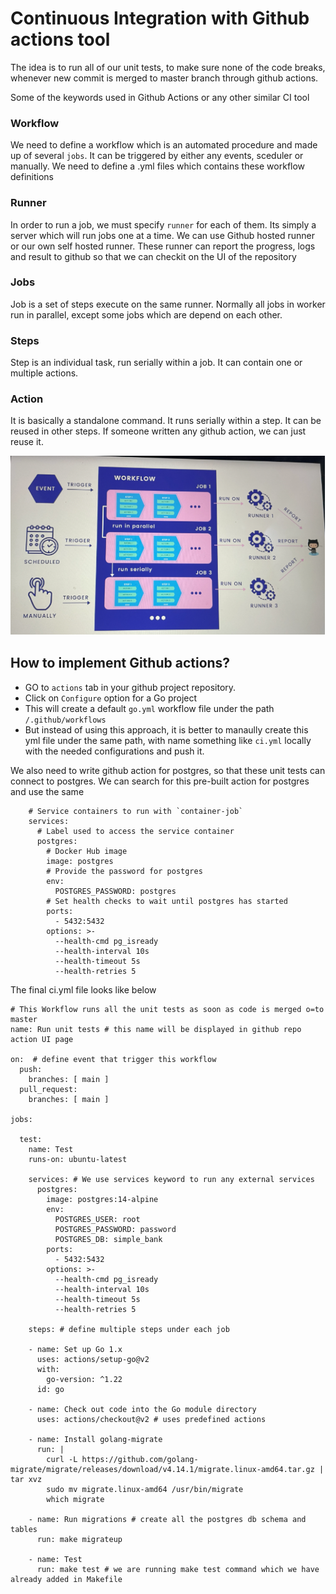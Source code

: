 # Continuous Integration with Github actions tool

The idea is to run all of our unit tests, to make sure none of the code breaks, whenever new commit is merged to master branch through github actions. 

Some of the keywords used in Github Actions or any other similar CI tool

### Workflow
We need to define a workflow which is an automated procedure and made up of several `jobs`. It can be triggered by either any events, sceduler or manually. We need to define a .yml files which contains these workflow definitions

### Runner
In order to run a job, we must specify `runner` for each of them. Its simply a server which will run jobs one at a time. We can use Github hosted runner or our own self hosted runner. These runner can report the progress, logs and result to github so that we can checkit on the UI of the repository

### Jobs
Job is a set of steps execute on the same runner. Normally all jobs in worker run in parallel, except some jobs which are depend on each other. 

### Steps

Step is an individual task, run serially within a job. It can contain one or multiple actions. 

### Action 
It is basically a standalone command. It runs serially within a step. It can be reused in other steps. If someone written any github action, we can just reuse it. 

![stack_heap](images/03.drawio.png "icon")


## How to implement Github actions?

- GO to `actions` tab in your github project repository.
- Click on `Configure` option for a Go project 
- This will create a default `go.yml` workflow file under the path `/.github/workflows`
- But instead of using this approach, it is better to manaully create this yml file under the same path, with name something like `ci.yml` locally with the needed configurations and push it.

We also need to write github action for postgres, so that these unit tests can connect to postgres. We can search for this pre-built action for postgres and use the same

```
	# Service containers to run with `container-job`
    services:
      # Label used to access the service container
      postgres:
        # Docker Hub image
        image: postgres
        # Provide the password for postgres
        env:
          POSTGRES_PASSWORD: postgres
        # Set health checks to wait until postgres has started
		ports:
		  - 5432:5432
        options: >-
          --health-cmd pg_isready
          --health-interval 10s
          --health-timeout 5s
          --health-retries 5
```

The final ci.yml file looks like below

```
# This Workflow runs all the unit tests as soon as code is merged o=to master
name: Run unit tests # this name will be displayed in github repo action UI page

on:  # define event that trigger this workflow
  push:
    branches: [ main ]
  pull_request:
    branches: [ main ]

jobs:

  test:
    name: Test
    runs-on: ubuntu-latest

    services: # We use services keyword to run any external services
      postgres:
        image: postgres:14-alpine
        env:
          POSTGRES_USER: root
          POSTGRES_PASSWORD: password
          POSTGRES_DB: simple_bank
        ports:
          - 5432:5432
        options: >-
          --health-cmd pg_isready
          --health-interval 10s
          --health-timeout 5s
          --health-retries 5

    steps: # define multiple steps under each job

    - name: Set up Go 1.x
      uses: actions/setup-go@v2
      with:
        go-version: ^1.22
      id: go

    - name: Check out code into the Go module directory
      uses: actions/checkout@v2 # uses predefined actions

    - name: Install golang-migrate 
      run: |
        curl -L https://github.com/golang-migrate/migrate/releases/download/v4.14.1/migrate.linux-amd64.tar.gz | tar xvz
        sudo mv migrate.linux-amd64 /usr/bin/migrate
        which migrate

    - name: Run migrations # create all the postgres db schema and tables
      run: make migrateup

    - name: Test
      run: make test # we are running make test command which we have already added in Makefile

```
